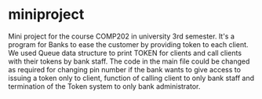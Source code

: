 # miniproject
Mini project for the course COMP202 in university 3rd semester.
It's a program for Banks to ease the customer by providing token to each client.
We used Queue data structure to print TOKEN for clients and call clients with their tokens by bank staff.
The code in the main file could be changed as required for changing pin number if the bank wants to give access to issuing a token only to client, function of calling client to only bank staff and termination of the Token system to only bank administrator.
